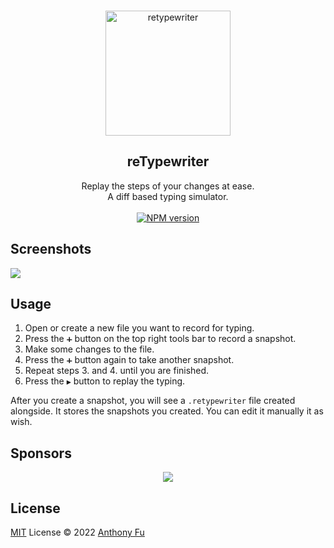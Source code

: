 <br>
<p align="center">
<img src="https://raw.githubusercontent.com/antfu-sponsors/retypewriter/485018b5acf55ad7db0ee50b725cd658b49de673/packages/vscode/res/icon.png?token=GHSAT0AAAAAABZSDVEM2LKZQPGW54HRTEFUYZ6FPKA" alt="retypewriter" height="200" width="200"/>
</p>

<h2 align="center">
reTypewriter
</h2>

<p align="center">
Replay the steps of your changes at ease.
<br>A diff based typing simulator.
<br>
<br>
<a href="https://www.npmjs.com/package/retypewriter" target="__blank"><img src="https://img.shields.io/npm/v/retypewriter?label=" alt="NPM version"></a>
</p>

## Screenshots

![](https://user-images.githubusercontent.com/11247099/194193067-209e01e1-107e-4d10-b73c-d37adc0e64d1.png)

## Usage

1. Open or create a new file you want to record for typing.
2. Press the `➕` button on the top right tools bar to record a snapshot.
3. Make some changes to the file.
4. Press the `➕` button again to take another snapshot.
5. Repeat steps 3. and 4. until you are finished.
6. Press the `▶️` button to replay the typing.

After you create a snapshot, you will see a `.retypewriter` file created alongside. It stores the snapshots you created. You can edit it manually it as wish.

## Sponsors

<p align="center">
  <a href="https://cdn.jsdelivr.net/gh/antfu/static/sponsors.svg">
    <img src='https://cdn.jsdelivr.net/gh/antfu/static/sponsors.png'/>
  </a>
</p>

## License

[MIT](./LICENSE) License © 2022 [Anthony Fu](https://github.com/antfu)
